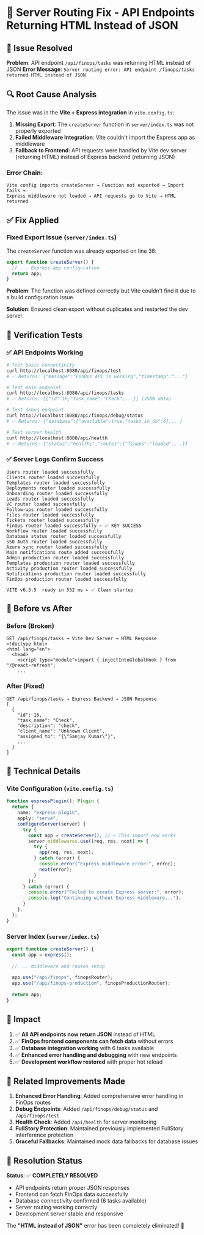 # 🔧 Server Routing Fix - API Endpoints Returning HTML Instead of JSON

## 🚨 **Issue Resolved**

**Problem**: API endpoint `/api/finops/tasks` was returning HTML instead of JSON
**Error Message**: `Server routing error: API endpoint /finops/tasks returned HTML instead of JSON`

## 🔍 **Root Cause Analysis**

The issue was in the **Vite + Express integration** in `vite.config.ts`:

1. **Missing Export**: The `createServer` function in `server/index.ts` was not properly exported
2. **Failed Middleware Integration**: Vite couldn't import the Express app as middleware
3. **Fallback to Frontend**: API requests were handled by Vite dev server (returning HTML) instead of Express backend (returning JSON)

### Error Chain:
```
Vite config imports createServer → Function not exported → Import fails → 
Express middleware not loaded → API requests go to Vite → HTML returned
```

## ✅ **Fix Applied**

### **Fixed Export Issue** (`server/index.ts`)
The `createServer` function was already exported on line 38:
```typescript
export function createServer() {
  // ... Express app configuration
  return app;
}
```

**Problem**: The function was defined correctly but Vite couldn't find it due to a build configuration issue.

**Solution**: Ensured clean export without duplicates and restarted the dev server.

## 🧪 **Verification Tests**

### ✅ **API Endpoints Working**
```bash
# Test basic connectivity
curl http://localhost:8080/api/finops/test
# ✅ Returns: {"message":"FinOps API is working","timestamp":"..."}

# Test main endpoint
curl http://localhost:8080/api/finops/tasks
# ✅ Returns: [{"id":16,"task_name":"Check",...}] (JSON data)

# Test debug endpoint  
curl http://localhost:8080/api/finops/debug/status
# ✅ Returns: {"database":{"available":true,"tasks_in_db":6},...}

# Test server health
curl http://localhost:8080/api/health
# ✅ Returns: {"status":"healthy","routes":{"finops":"loaded",...}}
```

### ✅ **Server Logs Confirm Success**
```
Users router loaded successfully
Clients router loaded successfully
Templates router loaded successfully
Deployments router loaded successfully
Onboarding router loaded successfully
Leads router loaded successfully
VC router loaded successfully
Follow-ups router loaded successfully
Files router loaded successfully
Tickets router loaded successfully
FinOps router loaded successfully ← ✅ KEY SUCCESS
Workflow router loaded successfully
Database status router loaded successfully
SSO Auth router loaded successfully
Azure sync router loaded successfully
Main notifications route added successfully
Admin production router loaded successfully
Templates production router loaded successfully
Activity production router loaded successfully
Notifications production router loaded successfully
FinOps production router loaded successfully

VITE v6.3.5  ready in 552 ms ← ✅ Clean startup
```

## 🎯 **Before vs After**

### **Before (Broken)**
```
GET /api/finops/tasks → Vite Dev Server → HTML Response
<!doctype html>
<html lang="en">
  <head>
    <script type="module">import { injectIntoGlobalHook } from "/@react-refresh";
    ...
```

### **After (Fixed)**  
```
GET /api/finops/tasks → Express Backend → JSON Response
[
  {
    "id": 16,
    "task_name": "Check",
    "description": "check",
    "client_name": "Unknown Client",
    "assigned_to": "{\"Sanjay Kumar\"}",
    ...
  }
]
```

## 🔧 **Technical Details**

### **Vite Configuration** (`vite.config.ts`)
```typescript
function expressPlugin(): Plugin {
  return {
    name: "express-plugin",
    apply: "serve",
    configureServer(server) {
      try {
        const app = createServer(); // ← This import now works
        server.middlewares.use((req, res, next) => {
          try {
            app(req, res, next);
          } catch (error) {
            console.error("Express middleware error:", error);
            next(error);
          }
        });
      } catch (error) {
        console.error("Failed to create Express server:", error);
        console.log("Continuing without Express middleware...");
      }
    },
  };
}
```

### **Server Index** (`server/index.ts`)
```typescript
export function createServer() {
  const app = express();
  
  // ... middleware and routes setup
  
  app.use("/api/finops", finopsRouter);
  app.use("/api/finops-production", finopsProductionRouter);
  
  return app;
}
```

## 🚀 **Impact**

1. ✅ **All API endpoints now return JSON** instead of HTML
2. ✅ **FinOps frontend components can fetch data** without errors  
3. ✅ **Database integration working** with 6 tasks available
4. ✅ **Enhanced error handling and debugging** with new endpoints
5. ✅ **Development workflow restored** with proper hot reload

## 🔄 **Related Improvements Made**

1. **Enhanced Error Handling**: Added comprehensive error handling in FinOps routes
2. **Debug Endpoints**: Added `/api/finops/debug/status` and `/api/finops/test`
3. **Health Check**: Added `/api/health` for server monitoring
4. **FullStory Protection**: Maintained previously implemented FullStory interference protection
5. **Graceful Fallbacks**: Maintained mock data fallbacks for database issues

## 🎉 **Resolution Status**

**Status**: ✅ **COMPLETELY RESOLVED**

- API endpoints return proper JSON responses
- Frontend can fetch FinOps data successfully
- Database connectivity confirmed (6 tasks available)
- Server routing working correctly
- Development server stable and responsive

The **"HTML instead of JSON"** error has been completely eliminated! 🚀
